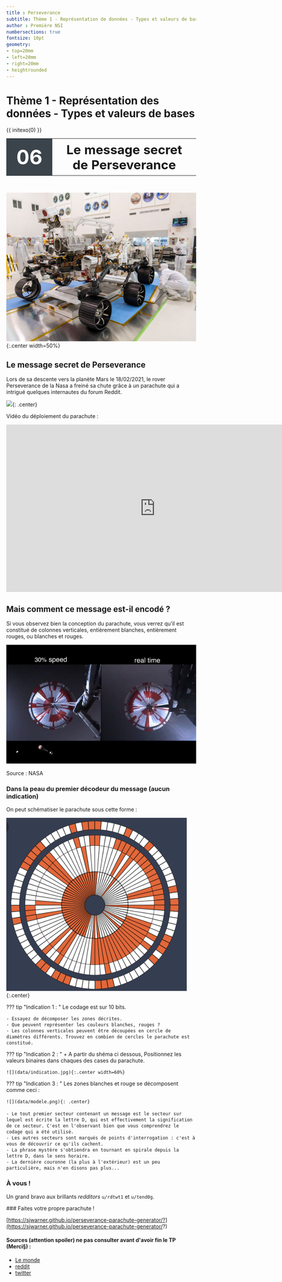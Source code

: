 ```yaml
---
title : Perseverance
subtitle: Thème 1 - Représentation de données - Types et valeurs de bases
author : Première NSI
numbersections: true
fontsize: 10pt
geometry:
- top=20mm
- left=20mm
- right=20mm
- heightrounded    
--- 
```


Thème 1 - Représentation des données - Types et valeurs de bases
===

{{ initexo(0) }}

<table  class="greenTable">
        <tr >
            <th width="20%"; style="background-color: #3B444B;color:white;text-align:center;border:none;font-size:40pt;">
            06
            </th>
            <th  width="80%"; style="text-align:center;border:none;font-size:25pt;">Le message secret de Perseverance</th>
        </tr>
</table>
<br>

![](data/perseverance_rover_pillars.jpg){:.center width=50%}

## Le message secret de Perseverance

Lors de sa descente vers la planète Mars le 18/02/2021, le rover Perseverance de la Nasa a freiné sa chute grâce à un parachute qui a intrigué quelques internautes du forum Reddit.

![](data/real.png){: .center}

Vidéo du déploiement du parachute :

<p align="center">
<iframe width="790" height="444" src="https://www.youtube.com/embed/4czjS9h4Fpg" title="YouTube video player" frameborder="0" allow="accelerometer; autoplay; clipboard-write; encrypted-media; gyroscope; picture-in-picture" allowfullscreen></iframe>
</p>



## Mais comment ce message est-il encodé ?

Si vous observez bien la conception du parachute, vous verrez qu’il est constitué de colonnes verticales, entièrement blanches, entièrement rouges, ou blanches et rouges.

![](data/eu4f4esuyae939y.jpg)

Source : NASA


### Dans la peau du premier décodeur du message (aucun indication)

On peut schématiser le parachute sous cette forme : 

![](data/cercle_perseverance.png){:.center}


??? tip "Indication 1 : "
    Le codage est sur 10 bits.

    - Essayez de décomposer les zones décrites.  
    - Que peuvent représenter les couleurs blanches, rouges ?  
    - Les colonnes verticales peuvent être découpées en cercle de diamètres différents. Trouvez en combien de cercles le parachute est constitué.

??? tip "Indication 2 : "
    + A partir du shéma ci dessous, Positionnez les valeurs binaires dans chaques des cases du parachute.  

    ![](data/indication.jpg){:.center width=60%}

??? tip "Indication 3 : "
    Les zones blanches et rouge se décomposent comme ceci :

    ![](data/modele.png){: .center}

    - Le tout premier secteur contenant un message est le secteur sur lequel est écrite la lettre D, qui est effectivement la signification de ce secteur. C'est en l'observant bien que vous comprendrez le codage qui a été utilisé.
    - Les autres secteurs sont marqués de points d'interrogation : c'est à vous de découvrir ce qu'ils cachent.
    - La phrase mystère s'obtiendra en tournant en spirale depuis la lettre D, dans le sens horaire.
    - La dernière couronne (la plus à l'extérieur) est un peu particulière, mais n'en disons pas plus...

### À vous !



Un grand bravo aux brillants _redditors_ ```u/rdtwt1``` et ```u/tend0g```.


### Faites votre propre parachute ! 

[https://sjwarner.github.io/perseverance-parachute-generator/?](https://sjwarner.github.io/perseverance-parachute-generator/?)



#### Sources (attention spoiler) ne pas consulter avant  d'avoir fin le TP (Merci§) :  

- [Le monde](https://www.lemonde.fr/pixels/article/2021/02/23/des-internautes-dechiffrent-un-message-cache-dans-le-parachute-du-rover-de-la-nasa-sur-mars_6070952_4408996.html)
- [reddit](https://www.reddit.com/r/nasa/comments/lpy2fa/does_the_parachute_for_perseverance_have_some/goedts0/)  
- [twitter](https://twitter.com/steltzner/status/1364076615932645379)  

